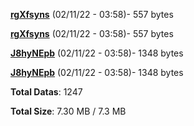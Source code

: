 [**rgXfsyns**](/data/rgXfsyns.txt) (02/11/22 - 03:58)- 557 bytes

[**rgXfsyns**](/data/rgXfsyns.txt) (02/11/22 - 03:58)- 557 bytes

[**J8hyNEpb**](/data/J8hyNEpb.txt) (02/11/22 - 03:58)- 1348 bytes

[**J8hyNEpb**](/data/J8hyNEpb.txt) (02/11/22 - 03:58)- 1348 bytes

**Total Datas**: 1247

**Total Size**: 7.30 MB / 7.3 MB